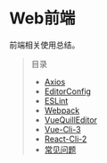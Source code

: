 # Web前端

前端相关使用总结。

> 目录  
> * [Axios](../frontend/axios.md)
> * [EditorConfig](../frontend/editorconfig.md)
> * [ESLint](../frontend/eslint.md)
> * [Webpack](../frontend/webpack.md)
> * [VueQuillEditor](../frontend/vue-quill-editor.md)
> * [Vue-Cli-3](../frontend/vue-cli-3.md)
> * [React-Cli-2](../frontend/react-cli-2.md)
> * [常见问题](../frontend/questions.md)